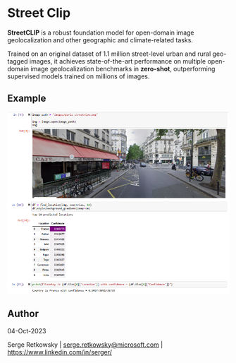# Street Clip

**StreetCLIP** is a robust foundation model for open-domain image geolocalization and other geographic and climate-related tasks.

Trained on an original dataset of 1.1 million street-level urban and rural geo-tagged images, it achieves state-of-the-art performance on multiple open-domain image geolocalization benchmarks in **zero-shot**, outperforming supervised models trained on millions of images.

## Example
<img src="example.png">

## Author
04-Oct-2023

Serge Retkowsky | serge.retkowsky@microsoft.com | https://www.linkedin.com/in/serger/
